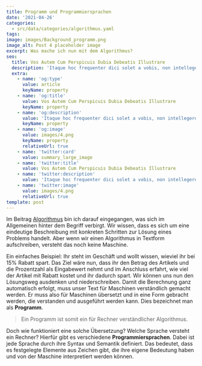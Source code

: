 ```yaml
---
title: Programm und Programmiersprachen
date: '2021-04-26'
categories:
  - src/data/categories/algorithmus.yaml
tags:
image: images/Background_programm.png
image_alt: Post 4 placeholder image
excerpt: Was mache ich nun mit dem Algorithmus?
seo:
  title: Vos Autem Cum Perspicuis Dubia Debeatis Illustrare
  description: 'Itaque hoc frequenter dici solet a vobis, non intellegere nos'
  extra:
    - name: 'og:type'
      value: article
      keyName: property
    - name: 'og:title'
      value: Vos Autem Cum Perspicuis Dubia Debeatis Illustrare
      keyName: property
    - name: 'og:description'
      value: 'Itaque hoc frequenter dici solet a vobis, non intellegere nos'
      keyName: property
    - name: 'og:image'
      value: images/4.png
      keyName: property
      relativeUrl: true
    - name: 'twitter:card'
      value: summary_large_image
    - name: 'twitter:title'
      value: Vos Autem Cum Perspicuis Dubia Debeatis Illustrare
    - name: 'twitter:description'
      value: 'Itaque hoc frequenter dici solet a vobis, non intellegere nos'
    - name: 'twitter:image'
      value: images/4.png
      relativeUrl: true
template: post
---
```


Im Beitrag [Algorithmus](http://example.com) bin ich darauf eingegangen, was sich im Allgemeinen hinter dem Begriff verbirgt. Wir wissen, dass es sich um eine eindeutige Beschreibung mit konkreten Schritten zur Lösung eines Problems handelt.
Aber wenn wir einen Algorithmus in Textform aufschreiben, versteht das noch keine Maschine. 

Ein einfaches Beispiel: Ihr steht im Geschäft und wollt wissen, wieviel ihr bei 15% Rabatt spart. Das Ziel wäre nun, dass ihr den Betrag des Artikels und die Prozentzahl als Eingabewert nehmt und im Anschluss erfahrt, wie viel der Artikel mit Rabatt kostet und ihr dadurch spart.
Wir können uns nun den Lösungsweg ausdenken und niederschreiben. Damit die Berechnung ganz automatisch erfolgt, muss unser Text für Maschinen verständlich gemacht werden. Er muss also für Maschinen übersetzt und in eine Form gebracht werden, die verstanden und ausgeführt werden kann. Dies bezeichnet man als **Programm**. 

> Ein Programm ist somit ein für Rechner verständlicher Algorithmus.

Doch wie funktioniert eine solche Übersetzung? Welche Sprache versteht ein Rechner?
Hierfür gibt es verschiedene **Programmiersprachen**. Dabei ist jede Sprache durch ihre Syntax und Semantik definiert. Das bedeutet, dass es festgelegte Elemente aus Zeichen gibt, die ihre eigene Bedeutung haben und von der Maschine interpretiert werden können. 
